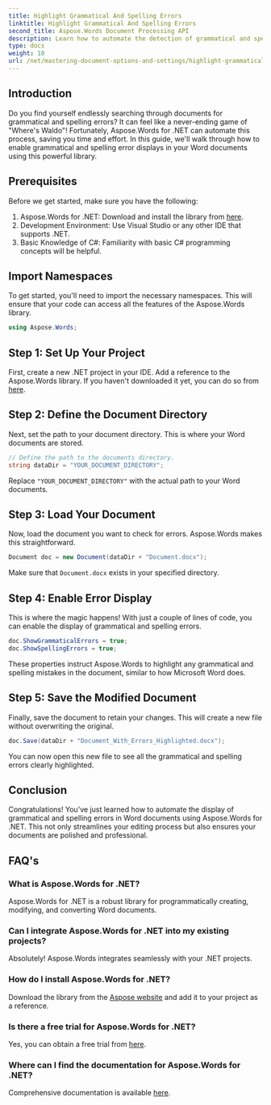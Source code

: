 ```yaml
---
title: Highlight Grammatical And Spelling Errors
linktitle: Highlight Grammatical And Spelling Errors
second_title: Aspose.Words Document Processing API
description: Learn how to automate the detection of grammatical and spelling errors in Word documents using Aspose.Words for .NET. This step-by-step guide.
type: docs
weight: 10
url: /net/mastering-document-options-and-settings/highlight-grammatical-and-spelling-errors/
---
```

## Introduction

Do you find yourself endlessly searching through documents for grammatical and spelling errors? It can feel like a never-ending game of "Where's Waldo"! Fortunately, Aspose.Words for .NET can automate this process, saving you time and effort. In this guide, we'll walk through how to enable grammatical and spelling error displays in your Word documents using this powerful library.

## Prerequisites

Before we get started, make sure you have the following:

1. Aspose.Words for .NET: Download and install the library from [here](https://releases.aspose.com/words/net/).
2. Development Environment: Use Visual Studio or any other IDE that supports .NET.
3. Basic Knowledge of C#: Familiarity with basic C# programming concepts will be helpful.

## Import Namespaces

To get started, you'll need to import the necessary namespaces. This will ensure that your code can access all the features of the Aspose.Words library.

```csharp
using Aspose.Words;
```

## Step 1: Set Up Your Project

First, create a new .NET project in your IDE. Add a reference to the Aspose.Words library. If you haven't downloaded it yet, you can do so from [here](https://releases.aspose.com/words/net/).

## Step 2: Define the Document Directory

Next, set the path to your document directory. This is where your Word documents are stored.

```csharp
// Define the path to the documents directory.
string dataDir = "YOUR_DOCUMENT_DIRECTORY";
```

Replace `"YOUR_DOCUMENT_DIRECTORY"` with the actual path to your Word documents.

## Step 3: Load Your Document

Now, load the document you want to check for errors. Aspose.Words makes this straightforward.

```csharp
Document doc = new Document(dataDir + "Document.docx");
```

Make sure that `Document.docx` exists in your specified directory.

## Step 4: Enable Error Display

This is where the magic happens! With just a couple of lines of code, you can enable the display of grammatical and spelling errors.

```csharp
doc.ShowGrammaticalErrors = true;
doc.ShowSpellingErrors = true;
```

These properties instruct Aspose.Words to highlight any grammatical and spelling mistakes in the document, similar to how Microsoft Word does.

## Step 5: Save the Modified Document

Finally, save the document to retain your changes. This will create a new file without overwriting the original.

```csharp
doc.Save(dataDir + "Document_With_Errors_Highlighted.docx");
```

You can now open this new file to see all the grammatical and spelling errors clearly highlighted.

## Conclusion

Congratulations! You've just learned how to automate the display of grammatical and spelling errors in Word documents using Aspose.Words for .NET. This not only streamlines your editing process but also ensures your documents are polished and professional.

## FAQ's

### What is Aspose.Words for .NET?
Aspose.Words for .NET is a robust library for programmatically creating, modifying, and converting Word documents.

### Can I integrate Aspose.Words for .NET into my existing projects?
Absolutely! Aspose.Words integrates seamlessly with your .NET projects.

### How do I install Aspose.Words for .NET?
Download the library from the [Aspose website](https://releases.aspose.com/words/net/) and add it to your project as a reference.

### Is there a free trial for Aspose.Words for .NET?
Yes, you can obtain a free trial from [here](https://releases.aspose.com/).

### Where can I find the documentation for Aspose.Words for .NET?
Comprehensive documentation is available [here](https://reference.aspose.com/words/net/).
